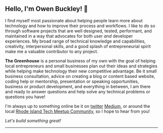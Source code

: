 ## Hello, I'm **Owen Buckley**! 👋

I find myself most passionate about helping people learn more about technology and how to improve their process and workflows.  I like to do so through software projects that are well designed, tested, performant, and maintained in a way that advocates for both user _and_ developer experiences.  My broad range of technical knowledge and capabilities, creativity, interpersonal skills, and a good splash of entrepreneurial spirit make me a valuable contributor to any project.

**The Greenhouse** is a personal business of my own with the goal of helping local entrepreneurs and small businesses plan out their ideas and strategies while helping make technology their new competitive advantage.  Be it small business consultation, advice on creating a blog or content based website, coding help or mentorship, presentation or speaking opportunities, business or product development, and everything in between, I am there and ready to answer questions and help solve any technical problems or questions you have!

I'm always up to something online be it on [twitter](https://twitter.com/thegreenhouseio) [Medium](https://medium.com/@thegreenhouseio), or around the local [Rhode Island Tech Meetup Community](https://www.pvdgeeks.org), so I hope to hear from you!

<p class="cta"><i>Let's build something great!</i></p>

<hr/>